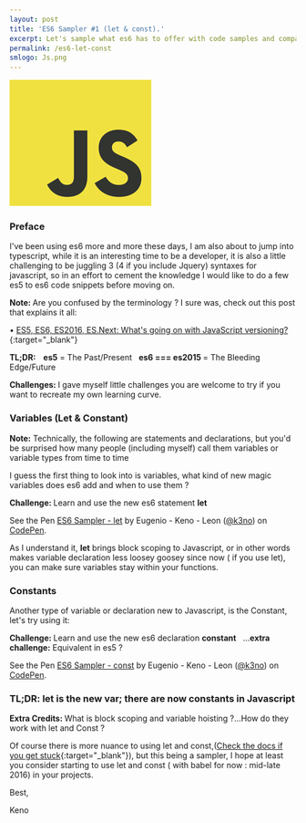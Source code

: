 ```yaml
---
layout: post
title: 'ES6 Sampler #1 (let & const).'
excerpt: Let's sample what es6 has to offer with code samples and comparisons to es5, don't be shy, take a bite !
permalink: /es6-let-const
smlogo: Js.png
---
```


<div class="text-center"><img src="assets/images/JSLogo.jpg" alt="JavaScript"></div>

<h3>Preface</h3>

I've been using es6 more and more these days, I am also about to jump into typescript, while it is an interesting time to be a developer, it is also a little challenging to be juggling 3 (4 if you include Jquery) syntaxes for javascript, so in an effort to cement the knowledge I would like to do a few es5 to es6 code snippets before moving on.

<div class="Note"><b>Note: </b>Are you confused by the terminology ? I sure was, check out this post that explains it all: </div>

&bull;&nbsp;[ES5, ES6, ES2016, ES.Next: What's going on with JavaScript versioning?](http://benmccormick.org/2015/09/14/es5-es6-es2016-es-next-whats-going-on-with-javascript-versioning/){:target="_blank"}


<b>TL;DR: &nbsp;&nbsp; es5</b> = The Past/Present &nbsp;&nbsp;<b>es6 === es2015 </b> = The Bleeding Edge/Future


<div class="challenge"> <b>Challenges: </b> I gave myself little challenges you are welcome to try if you want to recreate my own learning curve.</div>

<h3>Variables (Let & Constant) </h3>

<div class="Note"><b>Note:</b> Technically, the following are statements and declarations, but you'd be surprised how many people (including myself) call them variables or variable types from time to time</div>

I guess the first thing to look into is variables, what kind of new magic variables does es6 add and when to use them ?

<div class="challenge"> <b>Challenge: </b>Learn and use the new es6 statement <b>let</b></div>


<p data-height="560" data-theme-id="0" data-slug-hash="NRNVwG" data-default-tab="result" data-user="k3no" data-embed-version="2" class="codepen">See the Pen <a href="http://codepen.io/k3no/pen/NRNVwG/">ES6 Sampler - let</a> by Eugenio - Keno -  Leon (<a href="http://codepen.io/k3no">@k3no</a>) on <a href="http://codepen.io">CodePen</a>.</p>
<script async src="//assets.codepen.io/assets/embed/ei.js"></script>

As I understand it, <b>let</b> brings block scoping to Javascript, or in other words makes variable declaration less loosey goosey since now ( if you use let), you can make sure variables stay within your functions.

<h3>Constants</h3>

Another type of variable or declaration new to Javascript, is the Constant, let's try using it:

<div class="challenge"> <b>Challenge: </b>Learn and use the new es6 declaration <b>constant</b>&nbsp;&nbsp; ...<b>extra challenge:</b> Equivalent in es5 ?</div>


<p data-height="540" data-theme-id="0" data-slug-hash="GjqRJp" data-default-tab="result" data-user="k3no" data-embed-version="2" class="codepen">See the Pen <a href="http://codepen.io/k3no/pen/GjqRJp/">ES6 Sampler - const</a> by Eugenio - Keno -  Leon (<a href="http://codepen.io/k3no">@k3no</a>) on <a href="http://codepen.io">CodePen</a>.</p>
<script async src="//assets.codepen.io/assets/embed/ei.js"></script>

<h3>TL;DR: let is the new var; there are now constants in Javascript</h3>


<div class="challenge"> <b>Extra Credits: </b>What is block scoping and variable hoisting ?...How do they work with let and Const ? </div>



Of course there is more nuance to using let and const,([Check the docs if you get stuck](https://developer.mozilla.org/en-US/docs/Web/JavaScript/Reference/Statements/let#Scoping_rules_2){:target="_blank"}), but this being a sampler, I hope at least you consider starting to use let and const ( with babel for now : mid-late 2016) in your projects.

Best,

Keno

